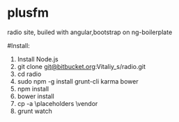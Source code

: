 plusfm
======
radio site, builed with angular,bootstrap on ng-boilerplate

#Install: 
1. Install Node.js
2. git clone git@bitbucket.org:Vitaliy_s/radio.git
3. cd radio
4. sudo npm -g install grunt-cli karma bower
5. npm install
6. bower install
7. cp -a \placeholders \vendor
8. grunt watch
